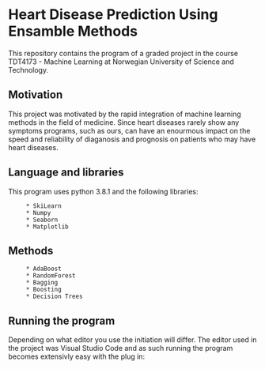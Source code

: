 
# Heart Disease Prediction Using Ensamble Methods

This repository contains the program of a graded project in the course TDT4173 - Machine Learning at Norwegian University of Science and Technology.



## Motivation
This project was motivated by the rapid integration of machine learning methods in the field of medicine. Since heart diseases rarely show any symptoms programs, such as ours, can have an enourmous impact on the speed and reliability of diaganosis and prognosis on patients who may have heart diseases. 


## Language and libraries

This program uses python 3.8.1 and the following libraries:

         * SkiLearn
         * Numpy
         * Seaborn
         * Matplotlib
         


## Methods

         * AdaBoost
         * RandomForest
         * Bagging
         * Boosting
         * Decision Trees


## Running the program

Depending on what editor you use the initiation will differ. The editor used in the project was Visual Studio Code and as such running the program becomes extensivly easy with the plug in: 


